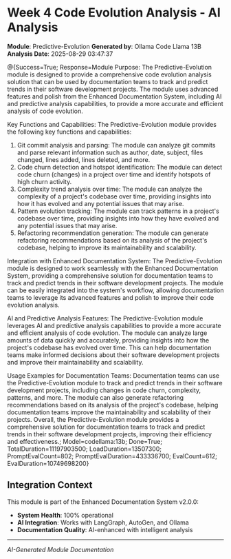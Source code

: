 # Week 4 Code Evolution Analysis - AI Analysis
**Module**: Predictive-Evolution
**Generated by**: Ollama Code Llama 13B
**Analysis Date**: 2025-08-29 03:47:37

@{Success=True; Response=Module Purpose:
The Predictive-Evolution module is designed to provide a comprehensive code evolution analysis solution that can be used by documentation teams to track and predict trends in their software development projects. The module uses advanced features and polish from the Enhanced Documentation System, including AI and predictive analysis capabilities, to provide a more accurate and efficient analysis of code evolution.

Key Functions and Capabilities:
The Predictive-Evolution module provides the following key functions and capabilities:

1. Git commit analysis and parsing: The module can analyze git commits and parse relevant information such as author, date, subject, files changed, lines added, lines deleted, and more.
2. Code churn detection and hotspot identification: The module can detect code churn (changes) in a project over time and identify hotspots of high churn activity.
3. Complexity trend analysis over time: The module can analyze the complexity of a project's codebase over time, providing insights into how it has evolved and any potential issues that may arise.
4. Pattern evolution tracking: The module can track patterns in a project's codebase over time, providing insights into how they have evolved and any potential issues that may arise.
5. Refactoring recommendation generation: The module can generate refactoring recommendations based on its analysis of the project's codebase, helping to improve its maintainability and scalability.

Integration with Enhanced Documentation System:
The Predictive-Evolution module is designed to work seamlessly with the Enhanced Documentation System, providing a comprehensive solution for documentation teams to track and predict trends in their software development projects. The module can be easily integrated into the system's workflow, allowing documentation teams to leverage its advanced features and polish to improve their code evolution analysis.

AI and Predictive Analysis Features:
The Predictive-Evolution module leverages AI and predictive analysis capabilities to provide a more accurate and efficient analysis of code evolution. The module can analyze large amounts of data quickly and accurately, providing insights into how the project's codebase has evolved over time. This can help documentation teams make informed decisions about their software development projects and improve their maintainability and scalability.

Usage Examples for Documentation Teams:
Documentation teams can use the Predictive-Evolution module to track and predict trends in their software development projects, including changes in code churn, complexity, patterns, and more. The module can also generate refactoring recommendations based on its analysis of the project's codebase, helping documentation teams improve the maintainability and scalability of their projects. Overall, the Predictive-Evolution module provides a comprehensive solution for documentation teams to track and predict trends in their software development projects, improving their efficiency and effectiveness.; Model=codellama:13b; Done=True; TotalDuration=11197903500; LoadDuration=13507300; PromptEvalCount=802; PromptEvalDuration=433336700; EvalCount=612; EvalDuration=10749698200}

## Integration Context
This module is part of the Enhanced Documentation System v2.0.0:
- **System Health**: 100% operational
- **AI Integration**: Works with LangGraph, AutoGen, and Ollama
- **Documentation Quality**: AI-enhanced with intelligent analysis

---
*AI-Generated Module Documentation*
